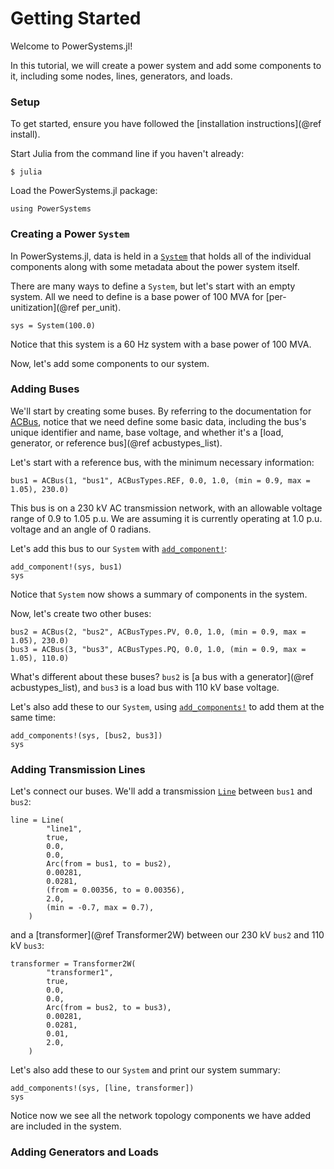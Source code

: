# Getting Started

Welcome to PowerSystems.jl!

In this tutorial, we will create a power system and add some components to it,
including some nodes, lines, generators, and loads. 

### Setup 

To get started, ensure you have followed the [installation instructions](@ref install).

Start Julia from the command line if you haven't already:
```
$ julia
```

Load the PowerSystems.jl package:
```@repl basics
using PowerSystems
```

### Creating a Power `System`

In PowerSystems.jl, data is held in a [`System`](@ref) that holds all of the individual components
along with some metadata about the power system itself.

There are many ways to define a `System`, but let's start with an empty system.
All we need to define is a base power of 100 MVA for [per-unitization](@ref per_unit). 

```@repl basics
sys = System(100.0)
```

Notice that this system is a 60 Hz system with a base power of 100 MVA.

Now, let's add some components to our system.

### Adding Buses

We'll start by creating some buses. By referring to the documentation for
[ACBus](@ref), notice that we need define some basic data, including the bus's
unique identifier and name, base voltage, and whether it's a [load, generator,
or reference bus](@ref acbustypes_list). 

Let's start with a reference bus, with the minimum necessary information:

```@repl basics
bus1 = ACBus(1, "bus1", ACBusTypes.REF, 0.0, 1.0, (min = 0.9, max = 1.05), 230.0)
```
This bus is on a 230 kV AC transmission network, with an allowable voltage range of
0.9 to 1.05 p.u. We are assuming it is currently operating at 1.0 p.u. voltage and
an angle of 0 radians. 

Let's add this bus to our `System` with [`add_component!`](@ref):
```@repl basics
add_component!(sys, bus1)
sys
```
Notice that `System` now shows a summary of components in the system.

Now, let's create two other buses:
```@repl basics
bus2 = ACBus(2, "bus2", ACBusTypes.PV, 0.0, 1.0, (min = 0.9, max = 1.05), 230.0)
bus3 = ACBus(3, "bus3", ACBusTypes.PQ, 0.0, 1.0, (min = 0.9, max = 1.05), 110.0)
```
What's different about these buses? `bus2` is
[a bus with a generator](@ref acbustypes_list), and `bus3` is a load bus with 110
kV base voltage.

Let's also add these to our `System`, using [`add_components!`](@ref) to add them
at the same time:
```@repl basics
add_components!(sys, [bus2, bus3])
sys
```

### Adding Transmission Lines
Let's connect our buses. We'll add a transmission [`Line`](@ref) between `bus1` and `bus2`: 
```@repl basics
line = Line(
        "line1",
        true,
        0.0,
        0.0,
        Arc(from = bus1, to = bus2),
        0.00281,
        0.0281,
        (from = 0.00356, to = 0.00356),
        2.0,
        (min = -0.7, max = 0.7),
    )
```
and a [transformer](@ref Transformer2W) between our 230 kV `bus2` and 110 kV `bus3`:
```@repl basics
transformer = Transformer2W(
        "transformer1",
        true,
        0.0,
        0.0,
        Arc(from = bus2, to = bus3),
        0.00281,
        0.0281,
        0.01,
        2.0,
    )
```

Let's also add these to our `System` and print our system summary:
```@repl basics
add_components!(sys, [line, transformer])
sys
```
Notice now we see all the network topology components we have added are included
in the system. 

### Adding Generators and Loads

